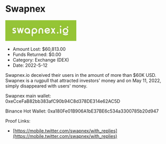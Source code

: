 # Swapnex
![Swapnex](/rektimages/Swapnex.png)
- Amount Lost: $60,813.00
- Funds Returned: $0.00
- Category: Exchange (DEX)
- Date: 2022-5-12

Swapnex.io deceived their users in the amount of more than $60K USD. Swapnex is a rugpull that attracted investors' money and on May 11, 2022, simply disappeared with users' money.

  


Swapnex main wallet: 0xeCceFaB82bb383afC90b94C8d378DE314e62AC5D

Binance Hot Wallet: 0xa180Fe01B906A1bE37BE6c534a3300785b20d947

  



Proof Links:
- [https://mobile.twitter.com/swapnex/with_replies](https://mobile.twitter.com/swapnex/with_replies)


